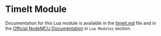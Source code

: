 # TimeIt Module

Documentation for this Lua module is available in the [timeit.md](../../docs/lua-modules/timeit.md) file and in the [Official NodeMCU Documentation](https://nodemcu.readthedocs.io/) in `Lua Modules` section.
